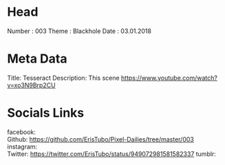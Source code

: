 # Head
Number :        003
Theme :         Blackhole
Date :          03.01.2018

# Meta Data
Title:          Tesseract
Description:    This scene https://www.youtube.com/watch?v=xo3N9Brp2CU

# Socials Links
facebook:   
Github:         https://github.com/ErisTubo/Pixel-Dailies/tree/master/003
instagram:  
Twitter:        https://twitter.com/ErisTubo/status/949072981581582337
tumblr:     
